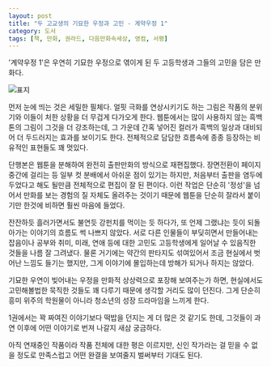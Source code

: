 ```yaml
---
layout: post
title: "두 고교생의 기묘한 우정과 고민 - 계약우정 1"
category: 도서
tags: [책, 만화, 권라드, 다음만화속세상, 영컴, 서평]
---
```


'계약우정 1'은
우연히 기묘한 우정으로 엮이게 된 두 고등학생과 그들의 고민을 담은 만화다.

![표지](https://lh3.googleusercontent.com/6q0HIdEmnu0w5U498f0XAtHkCohGr4yXu3mRWbUkXNsPI_bE9I9AjSnG-OSTm4DoFYfIpYUWqTKV6A=s480)

먼저 눈에 띄는 것은 세밀한 필체다.
얼핏 극화를 연상시키기도 하는 그림은
작품의 분위기와 이들이 처한 상황을 더 무겁게 다가오게 한다.
웹툰에서는 많이 사용하지 않는 흑백톤의 그림이 그것을 더 강조하는데,
그 가운데 간혹 넣어진 컬러가 흑백의 일상과 대비되어 더 두드러지는 효과를 보이기도 한다.
전체적으로 담담한 흐름속에 종종 등장하는 비유적인 표현들도 꽤 멋있다.

단행본은 웹툰을 분해하여 완전히 출판만화의 방식으로 재편집했다.
장면전환이 페이지 중간에 걸리는 등 일부 컷 분배에서 아쉬운 점이 있기는 하지만,
처음부터 출판을 염두에 두었다고 해도 될만큼
전체적으로 편집이 잘 된 편이다.
이런 작업은 단순히 '정성'을 넘어서
만화를 보는 경험의 질 자체도 올려주는 것이기 때문에
웹툰을 단순히 잘라서 붙이기만 한것에 비하면 훨씬 마음에 들었다.

잔잔하듯 흘러가면서도 불연듯 강펀치를 먹이는 듯 하다가,
또 언제 그랬냐는 듯이 되돌아가는 이야기의 흐름도 썩 나쁘지 않았다.
서로 다른 인물들이 부딪히면서 만들어내는 잡음이나
공부와 취미, 미래, 연애 등에 대한 고민도
고등학생에게 일어날 수 있음직한 것들을 나름 잘 그려냈다.
물론 거기에는 약간의 판타지도 섞여있어서 조금 현실에서 벗어난 느낌도 들기는 했지만,
그게 이야기에 몰입하는데 방해가 되거나 하지는 않았다.

기묘한 우연이 빚어내는 우정을 만화적 상상력으로 포장해 보여주는가 하면,
현실에서도 고민해볼법한 묵직한 것들도 꽤 다루기 때문에
생각할 거리도 많이 던진다.
그게 단순히 흥미 위주의 학원물이 아니라 청소년의 성장 드라마임을 느끼게 한다.

1권에서는 꽉 짜여진 이야기보다 떡밥을 던지는 게 더 많은 것 같기도 한데,
그것들이 과연 이후에 어떤 이야기로 번져 나갈지 새삼 궁금하다.

아직 연재중인 작품이라 작품 전체에 대한 평은 이르지만,
신인 작가라는 걸 믿을 수 없을 정도로 만족스럽고
어떤 완결을 보여줄지 벌써부터 기대도 된다.
